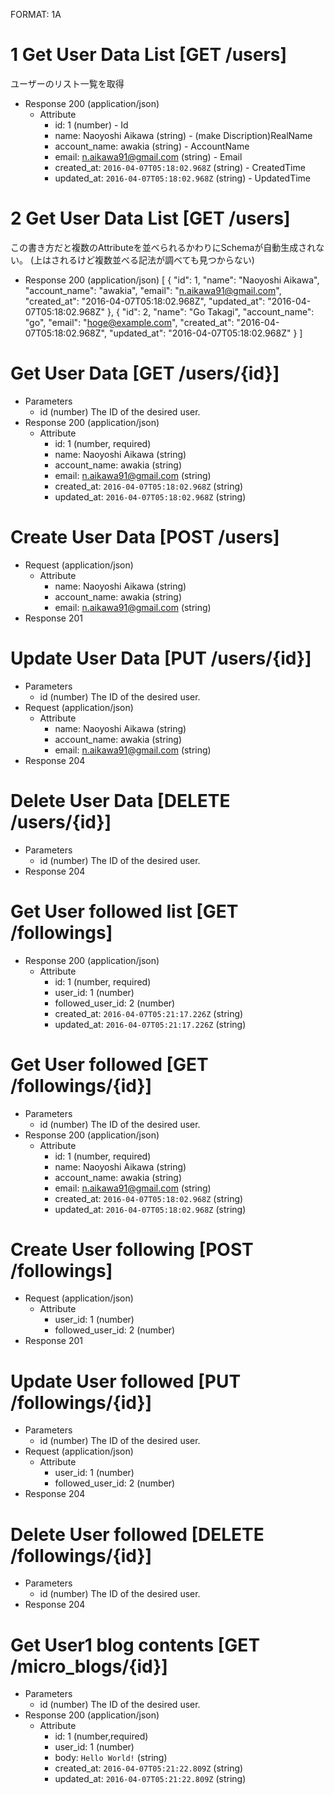 FORMAT: 1A
# 1 Get User Data List [GET /users]
ユーザーのリスト一覧を取得
  + Response 200 (application/json)
    + Attribute
        + id: 1 (number) - Id
        + name: Naoyoshi Aikawa (string) - (make Discription)RealName
        + account_name: awakia (string) - AccountName
        + email: n.aikawa91@gmail.com (string) - Email
        + created_at: `2016-04-07T05:18:02.968Z` (string) - CreatedTime
        + updated_at: `2016-04-07T05:18:02.968Z` (string) - UpdatedTime

# 2 Get User Data List [GET /users]
この書き方だと複数のAttributeを並べられるかわりにSchemaが自動生成されない。
(上はされるけど複数並べる記法が調べても見つからない)
+ Response 200 (application/json)
[
  {
    "id": 1,
    "name": "Naoyoshi Aikawa",
    "account_name": "awakia",
    "email": "n.aikawa91@gmail.com",
    "created_at": "2016-04-07T05:18:02.968Z",
    "updated_at": "2016-04-07T05:18:02.968Z"
  },
  {
    "id": 2,
    "name": "Go Takagi",
    "account_name": "go",
    "email": "hoge@example.com",
    "created_at": "2016-04-07T05:18:02.968Z",
    "updated_at": "2016-04-07T05:18:02.968Z"
  }
]

# Get User Data [GET /users/{id}]
  + Parameters
    + id (number)
        The ID of the desired user.
  + Response 200 (application/json)
    + Attribute
      + id: 1 (number, required)
      + name: Naoyoshi Aikawa (string)
      + account_name: awakia (string)
      + email: n.aikawa91@gmail.com (string)
      + created_at: `2016-04-07T05:18:02.968Z` (string)
      + updated_at: `2016-04-07T05:18:02.968Z` (string)

# Create User Data [POST /users]
  + Request (application/json)
    + Attribute
      + name: Naoyoshi Aikawa (string)
      + account_name: awakia (string)
      + email: n.aikawa91@gmail.com (string)
  + Response 201

# Update User Data [PUT /users/{id}]
  + Parameters
    + id (number)
        The ID of the desired user.
  + Request (application/json)
    + Attribute
      + name: Naoyoshi Aikawa (string)
      + account_name: awakia (string)
      + email: n.aikawa91@gmail.com (string)
  + Response 204

# Delete User Data [DELETE /users/{id}]
  + Parameters
    + id (number)
        The ID of the desired user.
  + Response 204

# Get User followed list [GET /followings]
  + Response 200 (application/json)
    + Attribute
        + id: 1 (number, required)
        + user_id: 1 (number)
        + followed_user_id: 2 (number)
        + created_at: `2016-04-07T05:21:17.226Z` (string)
        + updated_at: `2016-04-07T05:21:17.226Z` (string)

# Get User followed [GET /followings/{id}]
  + Parameters
    + id (number)
        The ID of the desired user.
  + Response 200 (application/json)
    + Attribute
      + id: 1 (number, required)
      + name: Naoyoshi Aikawa (string)
      + account_name: awakia (string)
      + email: n.aikawa91@gmail.com (string)
      + created_at: `2016-04-07T05:18:02.968Z` (string)
      + updated_at: `2016-04-07T05:18:02.968Z` (string)

# Create User following [POST /followings]
  + Request (application/json)
    + Attribute
        + user_id: 1 (number)
        + followed_user_id: 2 (number)
  + Response 201

# Update User followed [PUT /followings/{id}]
  + Parameters
    + id (number)
        The ID of the desired user.
  + Request (application/json)
    + Attribute
        + user_id: 1 (number)
        + followed_user_id: 2 (number)
  + Response 204

# Delete User followed [DELETE /followings/{id}]
  + Parameters
    + id (number)
        The ID of the desired user.
  + Response 204

# Get User1 blog contents [GET /micro_blogs/{id}]
  + Parameters
    + id (number)
        The ID of the desired user.
  + Response 200 (application/json)
    + Attribute
        + id: 1 (number,required)
        + user_id: 1 (number)
        + body: `Hello World!` (string)
        + created_at: `2016-04-07T05:21:22.809Z` (string)
        + updated_at: `2016-04-07T05:21:22.809Z` (string)
